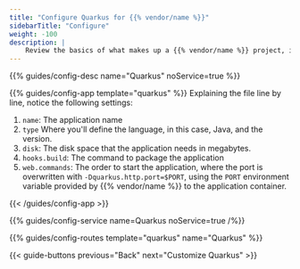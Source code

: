 ```yaml
---
title: "Configure Quarkus for {{% vendor/name %}}"
sidebarTitle: "Configure"
weight: -100
description: |
    Review the basics of what makes up a {{% vendor/name %}} project, including its three principle configuration files and how to define them for Quarkus.
---
```


{{% guides/config-desc name="Quarkus" noService=true %}}

{{% guides/config-app template="quarkus" %}}
Explaining the file line by line, notice the following settings:

1. `name`: The application name
2. `type` Where you'll define the language, in this case, Java, and the version.
3. `disk`: The disk space that the application needs in megabytes.
4. `hooks.build`: The command to package the application
5. `web.commands`: The order to start the application, where the port is overwritten with `-Dquarkus.http.port=$PORT`,
   using the `PORT` environment variable provided by {{% vendor/name %}} to the application container.

{{< /guides/config-app >}}

{{% guides/config-service name=Quarkus noService=true /%}}

{{% guides/config-routes template="quarkus" name="Quarkus" %}}

{{< guide-buttons previous="Back" next="Customize Quarkus" >}}
